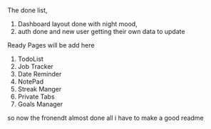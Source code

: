 The done list,

1. Dashboard layout done with night mood,
2. auth done and new user getting their own data to update

Ready Pages will be add here

1. TodoList
2. Job Tracker
3. Date Reminder
4. NotePad
5. Streak Manger
6. Private Tabs
7. Goals Manager

so now the fronendt almost done all i have to make a good readme
